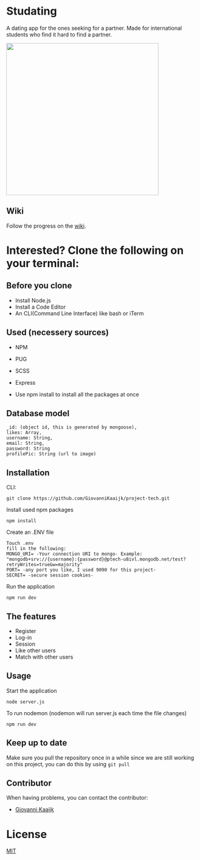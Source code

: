 # Studating

A dating app for the ones seeking for a partner. Made for international students who find it hard to find a partner.

<img src="https://i.ibb.co/pZGHx86/styleguide.jpg" width="400" >


## Wiki

Follow the progress on the [wiki](https://github.com/GiovanniKaaijk/project-tech/wiki).

# Interested? Clone the following on your terminal:

## Before you clone

* Install Node.js
* Install a Code Editor
* An CLI(Command Line Interface) like bash or iTerm

## Used (necessery sources)

* NPM
* PUG
* SCSS
* Express

* Use npm install to install all the packages at once

## Database model

```
_id: (object id, this is generated by mongoose),
likes: Array,
username: String,
email: String,
password: String
profilePic: String (url to image)
```

## Installation

CLI:
```
git clone https://github.com/GiovanniKaaijk/project-tech.git
```

Install used npm packages
```
npm install
```
Create an .ENV file
```
Touch .env
fill in the following:
MONGO_URI= -Your connection URI to mongo- Example: "mongodb+srv://{username}:{password}@ptech-u8ivl.mongodb.net/test?retryWrites=true&w=majority"
PORT= -any port you like, I used 9090 for this project-  
SECRET= -secure session cookies-
```
Run the application
```
npm run dev
```


## The features
- Register
- Log-in
- Session
- Like other users
- Match with other users

## Usage
Start the application
```
node server.js
```
To run nodemon (nodemon will run server.js each time the file changes)
```
npm run dev
```
## Keep up to date
Make sure you pull the repository once in a while since we are still working on this project, you can do this by using ```git pull```

## Contributor
When having problems, you can contact the contributor:
- [Giovanni Kaaijk](https://github.com/GiovanniKaaijk)

# License
[MIT](https://github.com/rico1136/Project_Tech/blob/master/LICENSE)
